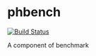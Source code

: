 # phbench

[![Build Status](https://travis-ci.org/ouranoshong/phbench.svg?branch=master)](https://travis-ci.org/ouranoshong/phbench)

A component of benchmark
